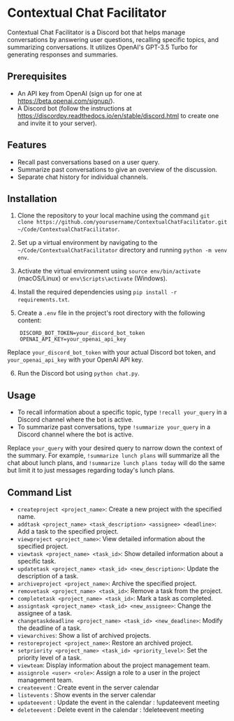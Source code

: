 # Contextual Chat Facilitator

Contextual Chat Facilitator is a Discord bot that helps manage conversations by answering user questions, recalling specific topics, and summarizing conversations. It utilizes OpenAI's GPT-3.5 Turbo for generating responses and summaries.

## Prerequisites

- An API key from OpenAI (sign up for one at https://beta.openai.com/signup/).
- A Discord bot (follow the instructions at https://discordpy.readthedocs.io/en/stable/discord.html to create one and invite it to your server).

## Features

- Recall past conversations based on a user query.
- Summarize past conversations to give an overview of the discussion.
- Separate chat history for individual channels.

## Installation

1. Clone the repository to your local machine using the command `git clone https://github.com/yourusername/ContextualChatFacilitator.git ~/Code/ContextualChatFacilitator`.

2. Set up a virtual environment by navigating to the `~/Code/ContextualChatFacilitator` directory and running `python -m venv env`.

3. Activate the virtual environment using `source env/bin/activate` (macOS/Linux) or `env\Scripts\activate` (Windows).

4. Install the required dependencies using `pip install -r requirements.txt`.

5. Create a `.env` file in the project's root directory with the following content:

```
    DISCORD_BOT_TOKEN=your_discord_bot_token
    OPENAI_API_KEY=your_openai_api_key
```

Replace `your_discord_bot_token` with your actual Discord bot token, and `your_openai_api_key` with your OpenAI API key.

6. Run the Discord bot using `python chat.py`.

## Usage

- To recall information about a specific topic, type `!recall your_query` in a Discord channel where the bot is active.
- To summarize past conversations, type `!summarize your_query` in a Discord channel where the bot is active.

Replace `your_query` with your desired query to narrow down the context of the summary. For example, `!summarize lunch plans` will summarize all the chat about lunch plans, and `!summarize lunch plans today` will do the same but limit it to just messages regarding today's lunch plans.

## Command List

- `createproject <project_name>`: Create a new project with the specified name.
- `addtask <project_name> <task_description> <assignee> <deadline>`: Add a task to the specified project.
- `viewproject <project_name>`: View detailed information about the specified project.
- `viewtask <project_name> <task_id>`: Show detailed information about a specific task.
- `updatetask <project_name> <task_id> <new_description>`: Update the description of a task.
- `archiveproject <project_name>`: Archive the specified project.
- `removetask <project_name> <task_id>`: Remove a task from the project.
- `completetask <project_name> <task_id>`: Mark a task as completed.
- `assigntask <project_name> <task_id> <new_assignee>`: Change the assignee of a task.
- `changetaskdeadline <project_name> <task_id> <new_deadline>`: Modify the deadline of a task.
- `viewarchives`: Show a list of archived projects.
- `restoreproject <project_name>`: Restore an archived project.
- `setpriority <project_name> <task_id> <priority_level>`: Set the priority level of a task.
- `viewteam`: Display information about the project management team.
- `assignrole <user> <role>`: Assign a role to a user in the project management team.
- `createevent` : Create event in the  server calendar
- `listevents` : Show events in the server calendar
- `updateevent` : Update the event in the calendar : !updateevent meeting
- `deleteevent` : Delete event in the calendar : !deleteevent meeting